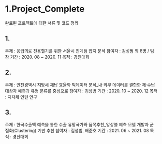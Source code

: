 # 1.Project_Complete
완료된 프로젝트에 대한 서류 및 코드 정리

## 1.
주제 : 응급의료 전용헬기를 위한 서울시 인계점 입지 분석
참여자 : 김성범 외 8명 / 팀장
기간 : 2020. 08 ~ 2020. 11
목적 : 경진대회


## 2.
주제 : 인천광역시 지방세 체납 효율화 빅데이터 분석_내·외부 데이터를 결합한 체·수납 대상자 예측과 유형 분류를 중심으로
참여자 : 김성범
기간 : 2020. 10 ~ 2020. 12
목적 : 지자체 인턴 연구


## 3.
주제 : 한국수출액 예측을 통한 수출 유망국가와 품목추천_앙상블 예측 모델 개발과 군집화(Clustering) 기반 추천
참여자 : 김성범, 배준호
기간 : 2021. 06 ~ 2021. 08
목적 : 경진대회
